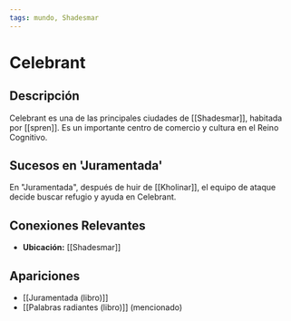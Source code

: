 ```yaml
---
tags: mundo, Shadesmar
---
```


# Celebrant

## Descripción
Celebrant es una de las principales ciudades de [[Shadesmar]], habitada por [[spren]]. Es un importante centro de comercio y cultura en el Reino Cognitivo.

## Sucesos en 'Juramentada'
En "Juramentada", después de huir de [[Kholinar]], el equipo de ataque decide buscar refugio y ayuda en Celebrant.

## Conexiones Relevantes
* **Ubicación:** [[Shadesmar]]

## Apariciones
* [[Juramentada (libro)]]
* [[Palabras radiantes (libro)]] (mencionado)
